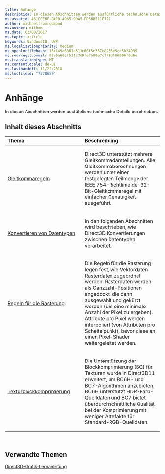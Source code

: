 ```yaml
---
title: Anhänge
description: In diesen Abschnitten werden ausführliche technische Details beschrieben.
ms.assetid: 461CCE6F-BAF0-4965-90A5-FD36B511F72C
author: michaelfromredmond
ms.author: mithom
ms.date: 02/08/2017
ms.topic: article
keywords: Windows10, UWP
ms.localizationpriority: medium
ms.openlocfilehash: 15e149a6381a511c66f5c337c8256e5ce5024939
ms.sourcegitcommit: 93c0a60cf531c7d9fe7b00e7cf78df86906f9d6e
ms.translationtype: MT
ms.contentlocale: de-DE
ms.lasthandoff: 11/22/2018
ms.locfileid: "7578659"
---
```

# <a name="appendices"></a>Anhänge

In diesen Abschnitten werden ausführliche technische Details beschrieben.

## <a name="span-idin-this-sectionspanin-this-section"></a><span id="in-this-section"></span>Inhalt dieses Abschnitts


<table>
<colgroup>
<col width="50%" />
<col width="50%" />
</colgroup>
<thead>
<tr class="header">
<th align="left">Thema</th>
<th align="left">Beschreibung</th>
</tr>
</thead>
<tbody>
<tr class="odd">
<td align="left"><p><a href="floating-point-rules.md">Gleitkommaregeln</a></p></td>
<td align="left"><p>Direct3D unterstützt mehrere Gleitkommadarstellungen. Alle Gleitkommaberechnungen werden unter einer festgelegten Teilmenge der IEEE 754-Richtlinie der 32-Bit-Gleitkommaregel mit einfacher Genauigkeit ausgeführt.</p></td>
</tr>
<tr class="even">
<td align="left"><p><a href="data-type-conversion.md">Konvertieren von Datentypen</a></p></td>
<td align="left"><p>In den folgenden Abschnitten wird beschrieben, wie Direct3D Konvertierungen zwischen Datentypen verarbeitet.</p></td>
</tr>
<tr class="odd">
<td align="left"><p><a href="rasterization-rules.md">Regeln für die Rasterung</a></p></td>
<td align="left"><p>Die Regeln für die Rasterung legen fest, wie Vektordaten Rasterdaten zugeordnet werden. Rasterdaten werden als Ganzzahl-Positionen angedockt, die dann ausgewählt und gekürzt werden (um eine minimale Anzahl der Pixel zu ergeben). Attribute pro Pixel werden interpoliert (von Attributen pro Scheitelpunkt), bevor diese an einen Pixel-Shader weitergeleitet werden.</p></td>
</tr>
<tr class="even">
<td align="left"><p><a href="texture-block-compression.md">Texturblockkomprimierung</a></p></td>
<td align="left"><p>Die Unterstützung der Blockkomprimierung (BC) für Texturen wurde in Direct3D11 erweitert, um BC6H- und BC7-Algorithmen anzubieten. BC6H unterstützt HDR-Farb-Quelldaten und BC7 bietet überdurchschnittliche Qualität bei der Komprimierung mit weniger Artefakte für Standard-RGB-Quelldaten.</p></td>
</tr>
</tbody>
</table>

 

## <a name="span-idrelated-topicsspanrelated-topics"></a><span id="related-topics"></span>Verwandte Themen


[Direct3D-Grafik-Lernanleitung](index.md)

 

 




